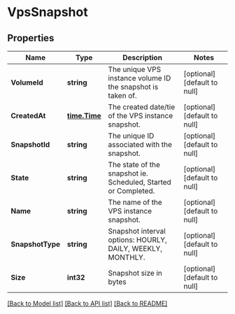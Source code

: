 # VpsSnapshot

## Properties
Name | Type | Description | Notes
------------ | ------------- | ------------- | -------------
**VolumeId** | **string** | The unique VPS instance volume ID the snapshot is taken of. | [optional] [default to null]
**CreatedAt** | [**time.Time**](time.Time.md) | The created date/tie of the VPS instance snapshot. | [optional] [default to null]
**SnapshotId** | **string** | The unique ID associated with the snapshot. | [optional] [default to null]
**State** | **string** | The state of the snapshot ie. Scheduled, Started or Completed. | [optional] [default to null]
**Name** | **string** | The name of the VPS instance snapshot. | [optional] [default to null]
**SnapshotType** | **string** | Snapshot interval options: HOURLY, DAILY, WEEKLY, MONTHLY. | [optional] [default to null]
**Size** | **int32** | Snapshot size in bytes | [optional] [default to null]

[[Back to Model list]](../README.md#documentation-for-models) [[Back to API list]](../README.md#documentation-for-api-endpoints) [[Back to README]](../README.md)


